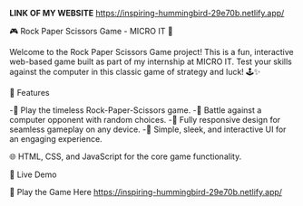 **LINK OF MY WEBSITE**
https://inspiring-hummingbird-29e70b.netlify.app/

🎮 Rock Paper Scissors Game - MICRO IT 🌟

Welcome to the Rock Paper Scissors Game project! This is a fun, interactive web-based game built as part of my internship at MICRO IT. Test your skills against the computer in this classic game of strategy and luck! 🕹✨

🚀 Features

-🎲 Play the timeless Rock-Paper-Scissors game.
-🤖 Battle against a computer opponent with random choices.
-📱 Fully responsive design for seamless gameplay on any device.
-🎉 Simple, sleek, and interactive UI for an engaging experience.

🌐 HTML, CSS, and JavaScript for the core game functionality.

🌟 Live Demo

🔗 Play the Game Here
https://inspiring-hummingbird-29e70b.netlify.app/



